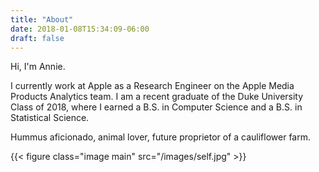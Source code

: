 ```yaml
---
title: "About"
date: 2018-01-08T15:34:09-06:00
draft: false
---
```


Hi, I'm Annie.

I currently work at Apple as a Research Engineer on the Apple Media Products Analytics team. I am a recent graduate of the Duke University Class of 2018, where I earned a B.S. in Computer Science and a B.S. in Statistical Science.

Hummus aficionado, animal lover, future proprietor of a cauliflower farm.  

{{< figure class="image main" src="/images/self.jpg" >}}